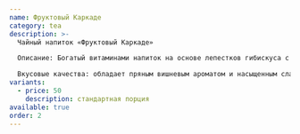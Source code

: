 ```yaml
---
name: Фруктовый Каркаде
category: tea
description: >-
  Чайный напиток «Фруктовый Каркаде»  

  Описание: Богатый витаминами напиток на основе лепестков гибискуса с кусочками яблок, ананаса, шиповника и изюма. 

  Вкусовые качества: обладает пряным вишневым ароматом и насыщенным сладким фруктовым вкусом.
variants:
  - price: 50
    description: стандартная порция
available: true
order: 2
---
```


